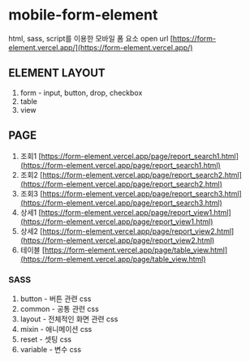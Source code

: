 # mobile-form-element

html, sass, script를 이용한 모바일 폼 요소
open url [https://form-element.vercel.app/](https://form-element.vercel.app/)

## ELEMENT LAYOUT

1. form - input, button, drop, checkbox
2. table
3. view

## PAGE

1. 조회1 [https://form-element.vercel.app/page/report_search1.html](https://form-element.vercel.app/page/report_search1.html)
2. 조회2 [https://form-element.vercel.app/page/report_search2.html](https://form-element.vercel.app/page/report_search2.html)
3. 조회3 [https://form-element.vercel.app/page/report_search3.html](https://form-element.vercel.app/page/report_search3.html)
4. 상세1 [https://form-element.vercel.app/page/report_view1.html](https://form-element.vercel.app/page/report_view1.html)
5. 상세2 [https://form-element.vercel.app/page/report_view2.html](https://form-element.vercel.app/page/report_view2.html)
6. 테이블 [https://form-element.vercel.app/page/table_view.html](https://form-element.vercel.app/page/table_view.html)

### SASS

1. button - 버튼 관련 css
2. common - 공통 관련 css
3. layout - 전체적인 화면 관련 css
4. mixin - 애니메이션 css
5. reset - 셋팅 css
6. variable - 변수 css
